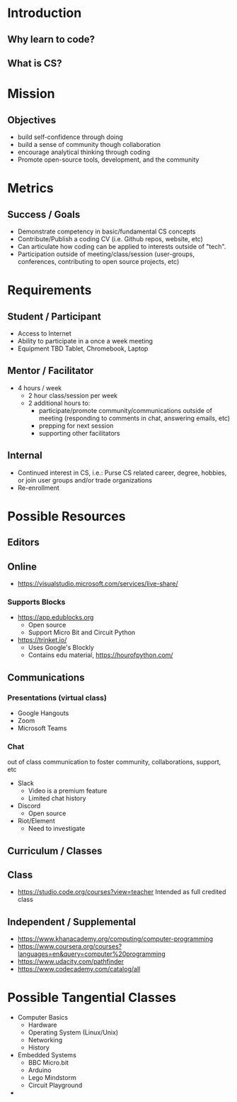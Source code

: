 # Introduction

## Why learn to code?

## What is CS?

# Mission

## Objectives
* build self-confidence through doing
* build a sense of community though collaboration
* encourage analytical thinking through coding
* Promote open-source tools, development, and the community

# Metrics
## Success / Goals
* Demonstrate competency in basic/fundamental CS concepts
* Contribute/Publish a coding CV (i.e. Github repos, website, etc)
* Can articulate how coding can be applied to interests outside of "tech".
* Participation outside of meeting/class/session (user-groups, conferences, contributing to open source projects, etc)

# Requirements
## Student / Participant
* Access to Internet
* Ability to participate in a once a week meeting
* Equipment TBD
   Tablet, Chromebook, Laptop

## Mentor / Facilitator
* 4 hours / week
	* 2 hour class/session per week
	* 2 additional hours to:
		* participate/promote community/communications outside of meeting (responding to comments in chat, answering emails, etc)
		* prepping for next session
		* supporting other facilitators

## Internal
* Continued interest in CS, i.e.:
   Purse CS related career, degree, hobbies, or join user groups and/or trade organizations
* Re-enrollment

# Possible Resources

## Editors

## Online
* https://visualstudio.microsoft.com/services/live-share/

### Supports Blocks
* https://app.edublocks.org
	* Open source
	* Support Micro Bit and Circuit Python
* https://trinket.io/
	* Uses Google's Blockly
	* Contains edu material, https://hourofpython.com/

## Communications

### Presentations (virtual class)
* Google Hangouts
* Zoom
* Microsoft Teams

### Chat
out of class communication to foster community, collaborations, support, etc
* Slack
	* Video is a premium feature
	* Limited chat history
* Discord
	* Open source
* Riot/Element
	* Need to investigate

## Curriculum / Classes

## Class
* https://studio.code.org/courses?view=teacher
   Intended as full credited class

## Independent / Supplemental
* https://www.khanacademy.org/computing/computer-programming
* https://www.coursera.org/courses?languages=en&query=computer%20programming
* https://www.udacity.com/pathfinder
* https://www.codecademy.com/catalog/all

# Possible Tangential Classes
* Computer Basics
	* Hardware
	* Operating System (Linux/Unix)
	* Networking
	* History
* Embedded Systems
	* BBC Micro.bit
	* Arduino
	* Lego Mindstorm
	* Circuit Playground
* 
<!--stackedit_data:
eyJoaXN0b3J5IjpbNTM0MTU5MjkzLC01NDk1NTk1MzIsMTM2OT
Q5NTU1MiwtMTYxNjg4OTk5MiwtNDU2NTE1NTEwLDMxODk0ODgz
MywxMjY5MTU4MzM5XX0=
-->